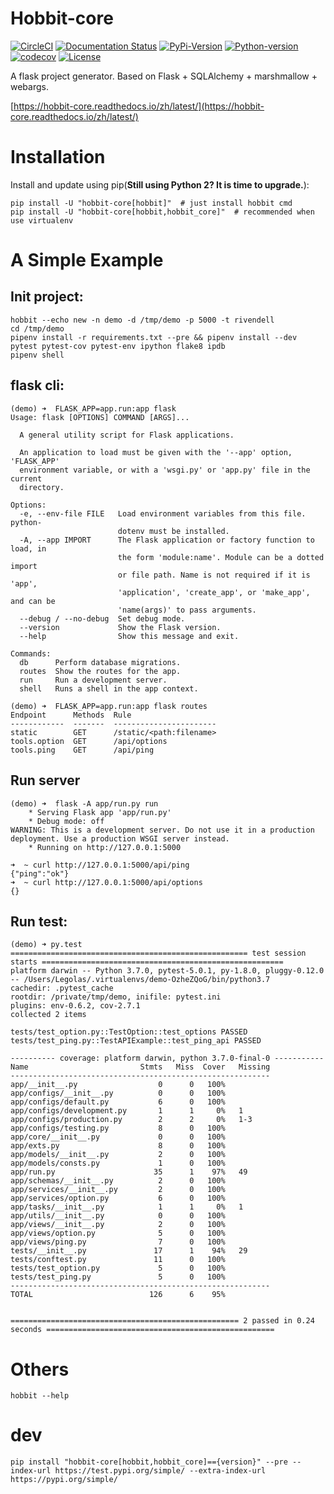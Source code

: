 # Hobbit-core

[![CircleCI](https://circleci.com/gh/TTWShell/hobbit-core.svg?style=svg)](https://circleci.com/gh/TTWShell/hobbit-core)
[![Documentation Status](https://readthedocs.org/projects/hobbit-core/badge/?version=latest)](https://hobbit-core.readthedocs.io/zh/latest/?badge=latest)
[![PyPi-Version](https://img.shields.io/pypi/v/hobbit-core.svg)](https://img.shields.io/pypi/v/hobbit-core.svg)
[![Python-version](https://img.shields.io/pypi/pyversions/hobbit-core.svg)](https://img.shields.io/pypi/pyversions/hobbit-core.svg)
[![codecov](https://codecov.io/gh/TTWShell/hobbit-core/branch/master/graph/badge.svg)](https://codecov.io/gh/TTWShell/hobbit-core)
[![License](https://img.shields.io/:license-mit-blue.svg?style=flat-square)](https://hobbit-core.mit-license.org)

A flask project generator. Based on Flask + SQLAlchemy + marshmallow + webargs.

[https://hobbit-core.readthedocs.io/zh/latest/](https://hobbit-core.readthedocs.io/zh/latest/)

# Installation

Install and update using pip(**Still using Python 2? It is time to upgrade.**):

```
pip install -U "hobbit-core[hobbit]"  # just install hobbit cmd
pip install -U "hobbit-core[hobbit,hobbit_core]"  # recommended when use virtualenv
```

# A Simple Example

## Init project:

```
hobbit --echo new -n demo -d /tmp/demo -p 5000 -t rivendell
cd /tmp/demo
pipenv install -r requirements.txt --pre && pipenv install --dev pytest pytest-cov pytest-env ipython flake8 ipdb
pipenv shell
```

## flask cli:

```
(demo) ➜  FLASK_APP=app.run:app flask
Usage: flask [OPTIONS] COMMAND [ARGS]...

  A general utility script for Flask applications.

  An application to load must be given with the '--app' option, 'FLASK_APP'
  environment variable, or with a 'wsgi.py' or 'app.py' file in the current
  directory.

Options:
  -e, --env-file FILE   Load environment variables from this file. python-
                        dotenv must be installed.
  -A, --app IMPORT      The Flask application or factory function to load, in
                        the form 'module:name'. Module can be a dotted import
                        or file path. Name is not required if it is 'app',
                        'application', 'create_app', or 'make_app', and can be
                        'name(args)' to pass arguments.
  --debug / --no-debug  Set debug mode.
  --version             Show the Flask version.
  --help                Show this message and exit.

Commands:
  db      Perform database migrations.
  routes  Show the routes for the app.
  run     Run a development server.
  shell   Runs a shell in the app context.
```

```
(demo) ➜  FLASK_APP=app.run:app flask routes
Endpoint      Methods  Rule
------------  -------  -----------------------
static        GET      /static/<path:filename>
tools.option  GET      /api/options
tools.ping    GET      /api/ping
```

## Run server

```
(demo) ➜  flask -A app/run.py run
    * Serving Flask app 'app/run.py'
    * Debug mode: off
WARNING: This is a development server. Do not use it in a production deployment. Use a production WSGI server instead.
    * Running on http://127.0.0.1:5000
```

```
➜  ~ curl http://127.0.0.1:5000/api/ping
{"ping":"ok"}
➜  ~ curl http://127.0.0.1:5000/api/options
{}
```

## Run test:

```
(demo) ➜ py.test
===================================================== test session starts ======================================================
platform darwin -- Python 3.7.0, pytest-5.0.1, py-1.8.0, pluggy-0.12.0 -- /Users/Legolas/.virtualenvs/demo-OzheZQoG/bin/python3.7
cachedir: .pytest_cache
rootdir: /private/tmp/demo, inifile: pytest.ini
plugins: env-0.6.2, cov-2.7.1
collected 2 items

tests/test_option.py::TestOption::test_options PASSED
tests/test_ping.py::TestAPIExample::test_ping_api PASSED

---------- coverage: platform darwin, python 3.7.0-final-0 -----------
Name                         Stmts   Miss  Cover   Missing
----------------------------------------------------------
app/__init__.py                  0      0   100%
app/configs/__init__.py          0      0   100%
app/configs/default.py           6      0   100%
app/configs/development.py       1      1     0%   1
app/configs/production.py        2      2     0%   1-3
app/configs/testing.py           8      0   100%
app/core/__init__.py             0      0   100%
app/exts.py                      8      0   100%
app/models/__init__.py           2      0   100%
app/models/consts.py             1      0   100%
app/run.py                      35      1    97%   49
app/schemas/__init__.py          2      0   100%
app/services/__init__.py         2      0   100%
app/services/option.py           6      0   100%
app/tasks/__init__.py            1      1     0%   1
app/utils/__init__.py            0      0   100%
app/views/__init__.py            2      0   100%
app/views/option.py              5      0   100%
app/views/ping.py                7      0   100%
tests/__init__.py               17      1    94%   29
tests/conftest.py               11      0   100%
tests/test_option.py             5      0   100%
tests/test_ping.py               5      0   100%
----------------------------------------------------------
TOTAL                          126      6    95%


=================================================== 2 passed in 0.24 seconds ===================================================
```

# Others

```
hobbit --help
```

# dev

```
pip install "hobbit-core[hobbit,hobbit_core]=={version}" --pre --index-url https://test.pypi.org/simple/ --extra-index-url https://pypi.org/simple/
```